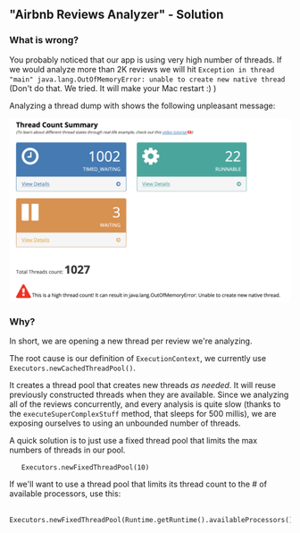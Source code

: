## "Airbnb Reviews Analyzer" - Solution

### What is wrong?
You probably noticed that our app is using very high number of threads.
If we would analyze more than 2K reviews we will hit `Exception in thread "main" java.lang.OutOfMemoryError: unable to create new native thread`
(Don't do that. We tried. It will make your Mac restart :) )

Analyzing a thread dump with [](fastthread.io) shows the following unpleasant message:

![High number of threads](threads1.png)

### Why?
In short, we are opening a new thread per review we're analyzing.
 
The root cause is our definition of `ExecutionContext`, we currently use `Executors.newCachedThreadPool()`.

It creates a thread pool that creates new threads *as needed*. 
It will reuse previously constructed threads when they are available. Since we analyzing all of the reviews concurrently, 
and every analysis is quite slow (thanks to the `executeSuperComplexStuff` method, that sleeps for 500 millis), we are exposing ourselves to using an unbounded number of threads.

A quick solution is to just use a fixed thread pool that limits the max numbers of threads in our pool.
```
   Executors.newFixedThreadPool(10)
```

If we'll want to use a thread pool that limits its thread count to the # of available processors, use this:
```
   Executors.newFixedThreadPool(Runtime.getRuntime().availableProcessors())
```
